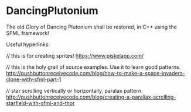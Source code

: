 # DancingPlutonium
The old Glory of Dancing Plutonium shall be restored, in C++ using the SFML framework!

Useful hyperlinks:

// this is for creating sprites!
https://www.piskelapp.com/

// this is the holy grail of source examples. Use it to learn good patterns.
http://pushbuttonreceivecode.com/blog/how-to-make-a-space-invaders-clone-with-sfml-part-1

// star scrolling vertically or horizontally, paralax pattern.
http://pushbuttonreceivecode.com/blog/creating-a-parallax-scrolling-starfield-with-sfml-and-thor
